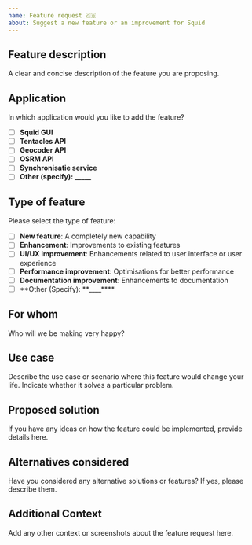 ```yaml
---
name: Feature request 🇬🇧
about: Suggest a new feature or an improvement for Squid
---
```


## Feature description

A clear and concise description of the feature you are proposing.

## Application

In which application would you like to add the feature?

- [ ] **Squid GUI**
- [ ] **Tentacles API**
- [ ] **Geocoder API**
- [ ] **OSRM API**
- [ ] **Synchronisatie service**
- [ ] **Other (specify): \_\_\_\_\_**

## Type of feature

Please select the type of feature:

- [ ] **New feature**: A completely new capability
- [ ] **Enhancement**: Improvements to existing features
- [ ] **UI/UX improvement**: Enhancements related to user interface or user experience
- [ ] **Performance improvement**: Optimisations for better performance
- [ ] **Documentation improvement**: Enhancements to documentation
- [ ] **Other (Specify): **\_\_\_\_\*\*\*\*

## For whom

Who will we be making very happy?

## Use case

Describe the use case or scenario where this feature would change your life. Indicate whether it solves a particular problem.

## Proposed solution

If you have any ideas on how the feature could be implemented, provide details here.

## Alternatives considered

Have you considered any alternative solutions or features? If yes, please describe them.

## Additional Context

Add any other context or screenshots about the feature request here.
